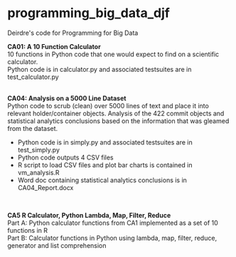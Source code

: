 # programming_big_data_djf
Deirdre's code for Programming for Big Data

<b>CA01: A 10 Function Calculator</b><br>
10 functions in Python code that one would expect to find on a scientific calculator.<br>
Python code is in calculator.py and associated testsuites are in test_calculator.py
<br>
<br>

<b>CA04: Analysis on a 5000 Line Dataset</b><br>
Python code to scrub (clean) over 5000 lines of text and place it into relevant holder/container objects.
Analysis of the 422 commit objects and statistical analytics conclusions based on the information that was gleamed from the dataset.<br>
<ul><li>Python code is in simply.py and associated testsuites are in test_simply.py</li>
<li>Python code outputs 4 CSV files</li>
<li>R script to load CSV files and plot bar charts is contained in vm_analysis.R</li>
<li>Word doc containing statistical analytics conclusions is in CA04_Report.docx</li></ul>
<br>

<b>CA5 R Calculator, Python Lambda, Map, Filter, Reduce</b><br>
Part A: Python calculator functions from CA1 implemented as a set of 10 functions in R<br>
Part B: Calculator functions in Python using lambda, map, filter, reduce, generator and list comprehension
